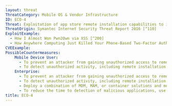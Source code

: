 ```yaml
---
layout: threat
ThreatCategory: Mobile OS & Vendor Infrastructure
ID: ECO-4
Threat: Exploitation of app store remote installation capabilities to install malicious apps onto mobile devices
ThreatOrigin: Symantec Internet Security Threat Report 2016 [^110]
ExploitExample:
  - How I Almost Won Pwn2Own via XSS [^200]
  - How Anywhere Computing Just Killed Your Phone-Based Two-Factor Authentication [^201]
CVEExample:
PossibleCountermeasures:
    Mobile Device User:
      - To prevent an attacker from gaining unauthorized access to remote installation functionality, enable two-factor or other strong authentication methods for user accounts on app stores.
      - To detect unauthorized activity, including remote installation of apps, use features from Google or others to periodically analyze account activity for suspicious logins.
    Enterprise:
      - To prevent an attacker from gaining unauthorized access to remote installation functionality, enable two-factor or other strong authentication methods for user accounts on app stores.
      - To detect unauthorized activity, including remote installation of apps, use features from Google or others to periodically analyze account activity for suspicious logins.
      - Deploy a combination of MDM, MAM, or container solutions and mobile devices that successfully enforce policies (e.g., whitelisting) that prevent unauthorized applications from being installed to managed areas of the device.
      - To reduce the time to detection of malicious applications, use app threat intelligence services to identify malicious apps installed on devices.
title: ECO-4
---
```

